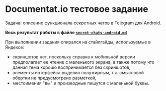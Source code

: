 # Documentat.io тестовое задание
Задача: описание функционала секретных чатов в Telegram для Android.

**Весь результат работы в файле [`secret-chats-android.md`](secret-chats-android.md)**

При выполнении задания опирался на стайлгайды, используемые в Яндексе:
* скриншотов нет, поскольку справка к мобильной версии предполагает ее чтение с маленького экрана, а также потому что данная тема хорошо воспринимается без скриншотов,
* элементы интерфейса выделил полужирным, т.к. смысловой обертки не предусмотрено разметкой,
* местоимения "вы" и производные пишутся с маленькой буквы.
